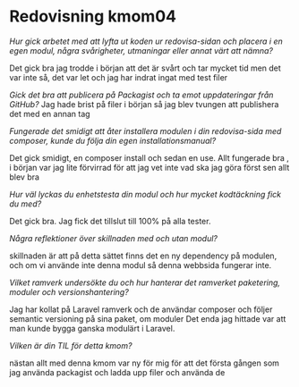 ---
---
Redovisning kmom04
=========================


_Hur gick arbetet med att lyfta ut koden ur redovisa-sidan och placera i en egen modul, några svårigheter, utmaningar eller annat värt att nämna?_

Det gick bra jag trodde i början att det är svårt och tar mycket tid men det var inte så,
det var let och jag har indrat ingat med test filer 

_Gick det bra att publicera på Packagist och ta emot uppdateringar från GitHub?_
Jag hade brist på filer i början så jag blev tvungen att publishera det med en annan tag


_Fungerade det smidigt att åter installera modulen i din redovisa-sida med composer, kunde du följa din egen installationsmanual?_

Det gick smidigt, en composer install och sedan en use. Allt fungerade bra , i början var jag lite förvirrad för att jag vet inte vad ska jag göra först sen allt blev bra



_Hur väl lyckas du enhetstesta din modul och hur mycket kodtäckning fick du med?_

Det gick bra. Jag fick det tillslut till 100% på alla tester.

_Några reflektioner över skillnaden med och utan modul?_

skillnaden är att på detta sättet finns det en ny dependency på modulen, och om vi använde inte denna modul så denna webbsida fungerar inte. 


_Vilket ramverk undersökte du och hur hanterar det ramverket paketering, moduler och versionshantering?_

Jag har kollat på Laravel ramverk och de användar  composer och följer semantic versioning på sina paket, om moduler Det enda jag hittade var att man kunde bygga ganska modulärt i Laravel.

_Vilken är din TIL för detta kmom?_

nästan allt med denna kmom var ny för mig för att det första gången som jag använda packagist och ladda upp filer och använda de

